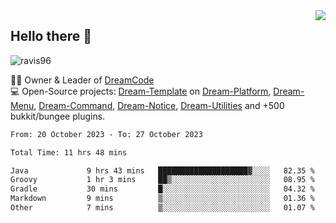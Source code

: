 <img align='right' src="https://github-readme-stats.vercel.app/api?username=Ravis96&show_icons=true">

## Hello there 👋
<p align="left"> <img src="https://komarev.com/ghpvc/?username=ravis96&label=Profile%20views&color=0e75b6&style=flat" alt="ravis96" /> </p>

👨‍💻 Owner & Leader of [DreamCode](https://github.com/DreamPoland) <br>
💻 Open-Source projects: [Dream-Template](https://github.com/DreamPoland/dream-template) on [Dream-Platform](https://github.com/DreamPoland/dream-platform), [Dream-Menu](https://github.com/DreamPoland/dream-menu), [Dream-Command](https://github.com/DreamPoland/dream-command), [Dream-Notice](https://github.com/DreamPoland/dream-notice), [Dream-Utilities](https://github.com/DreamPoland/dream-utilities) and +500 bukkit/bungee plugins.

<!--START_SECTION:waka-->

```txt
From: 20 October 2023 - To: 27 October 2023

Total Time: 11 hrs 48 mins

Java             9 hrs 43 mins   ████████████████████▓░░░░   82.35 %
Groovy           1 hr 3 mins     ██▒░░░░░░░░░░░░░░░░░░░░░░   08.95 %
Gradle           30 mins         █░░░░░░░░░░░░░░░░░░░░░░░░   04.32 %
Markdown         9 mins          ▒░░░░░░░░░░░░░░░░░░░░░░░░   01.36 %
Other            7 mins          ▒░░░░░░░░░░░░░░░░░░░░░░░░   01.07 %
```

<!--END_SECTION:waka-->
